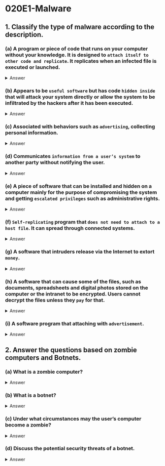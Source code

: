 # 020E1-Malware

## 1. Classify the type of malware according to the description.
### (a) A program or piece of code that runs on your computer without your knowledge. It is designed to `attach itself to other code and replicate`. It replicates when an infected file is executed or launched.

<details>
<summary>Answer</summary>
<p>
Computer virus
</p>
</details>  

### (b) Appears to be `useful software` but has code `hidden inside` that will attack your system directly or allow the system to be infiltrated by the hackers after it has been executed.

<details>
<summary>Answer</summary>
<p>
Trojan horse
</p>
</details>  

### (c) Associated with behaviors such as `advertising`, collecting personal information.

<details>
<summary>Answer</summary>
<p>
Adware
</p>
</details>  

### (d) Communicates `information from a user’s system` to another party without notifying the user.

<details>
<summary>Answer</summary>
<p>
Spyware
</p>
</details>  

### (e) A piece of software that can be installed and hidden on a computer mainly for the purpose of compromising the system and getting `escalated privileges` such as administrative rights.

<details>
<summary>Answer</summary>
<p>
Rootkit
</p>
</details>  

### (f) `Self-replicating` program that `does not need to attach to a host file`. It can spread through connected systems.

<details>
<summary>Answer</summary>
<p>
Computer worm
</p>
</details>  

### (g) A software that intruders release via the Internet to extort `money`.

<details>
<summary>Answer</summary>
<p>
Ransomware
</p>
</details>  

### (h) A software that can cause some of the files, such as documents, spreadsheets and digital photos stored on the computer or the intranet to be encrypted. Users cannot decrypt the files unless they `pay` for that.

<details>
<summary>Answer</summary>
<p>
Ransomware
</p>
</details>  

### (i) A software program that attaching with `advertisement`.

<details>
<summary>Answer</summary>
<p>
Adware
</p>
</details>  

## 2. Answer the questions based on zombie computers and Botnets.
### (a) What is a zombie computer?

<details>
<summary>Answer</summary>
<p>
Zombie computer (Zombie or Bot) is a computer connected to the Internet that has been compromised and controlled by an attacker without user’s consent.
<details>
<summary>Translate</summary>
<p>
殭屍計算機（或殭屍BOT）是連接，而無需用戶的許可，已受損和控制由攻擊者因特網的計算機。
</p>
</details>  
</p>
</details>  

### (b) What is a botnet?

<details>
<summary>Answer</summary>
<p>
Zombie network (Botnet) refers to a network of zombie computers under the remote control by an attacker. Attackers control their botnets through some command and control centres to perform illegal activities.
<details>
<summary>Translate</summary>
<p>
殭屍網絡（殭屍網絡）被攻擊者是指殭屍計算機的遠程控制下的網絡。攻擊者通過控制一些指揮控制中心殭屍網絡進行非法活動。
</p>
</details>  
</p>
</details>  

### (c) Under what circumstances may the user’s computer become a zombie?

<details>
<summary>Answer</summary>
<p>
If your computer is infected by malicious code such as Trojan Horse, the user’s computer may be controlled by an attacker and may become a zombie.
<details>
<summary>Translate</summary>
<p>
如果您的計算機被惡意代碼，如木馬感染，用戶的計算機可以被攻擊者控制，並可能成為一個殭屍。
</p>
</details>  
</p>
</details>  

### (d) Discuss the potential security threats of a botnet.

<details>
<summary>Answer</summary>
<p>
An attacker usually controls the zombies in a botnet remotely and secretly to steal data from the zombies, and to perform malicious activities in the Internet including sending spam emails and attacking other computers and servers.

Attackers can control thousands of zombies in a botnet and perform massive attack to the same target at the same time, which can make the system hang and trigger a Denial of Service (DoS) attack.
<details>
<summary>Translate</summary>
<p>
攻擊者通常控制殭屍網絡遠程，偷偷從殭屍竊取數據，並在互聯網上，包括發送垃圾郵件和攻擊其他計算機和服務器執行惡意活動的殭屍。

攻擊者可以控制成千上萬的殭屍的殭屍網絡，並進行大規模的攻擊在同一時間同一個目標，它可以使系統掛起，引發拒絕服務（DoS）攻擊。
</p>
</details>  
</p>
</details>  